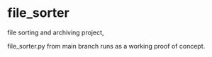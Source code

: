 # file_sorter
file sorting and archiving project, 

file_sorter.py from main branch runs as a working proof of concept.
